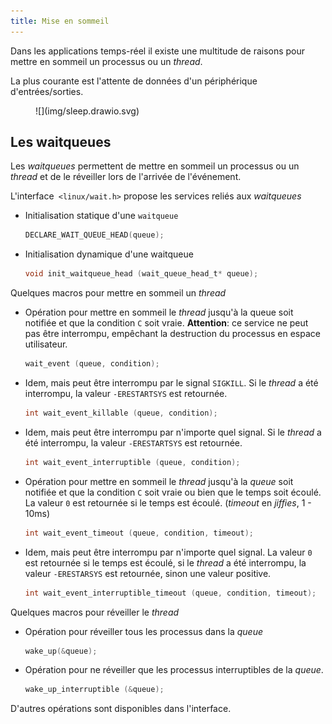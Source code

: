 ```yaml
---
title: Mise en sommeil
---
```


Dans les applications temps-réel il existe une multitude de raisons pour mettre en sommeil un processus ou un _thread_.

La plus courante est l'attente de données d'un périphérique d'entrées/sorties.

<figure markdown>
![](img/sleep.drawio.svg)
</figure>

## Les waitqueues

Les _waitqueues_ permettent de mettre en sommeil un processus ou un _thread_ et de le réveiller lors de l'arrivée de l'événement.

L'interface` <linux/wait.h>` propose les services reliés aux _waitqueues_

- Initialisation statique d'une `waitqueue`
  ``` c
  DECLARE_WAIT_QUEUE_HEAD(queue);
  ```
- Initialisation dynamique d'une waitqueue
  ``` c
  void init_waitqueue_head (wait_queue_head_t* queue);
  ```
  
Quelques macros pour mettre en sommeil un _thread_

- Opération pour mettre en sommeil le _thread_ jusqu'à la queue soit
  notifiée et que la condition `C` soit vraie. **Attention**: ce service ne
  peut pas être interrompu, empêchant la destruction du processus en
  espace utilisateur.
  ``` c
  wait_event (queue, condition);
  ```
- Idem, mais peut être interrompu par le signal `SIGKILL`.
  Si le _thread_ a été interrompu, la valeur `-ERESTARTSYS` est retournée.
  ``` c
  int wait_event_killable (queue, condition);
  ```
- Idem, mais peut être interrompu par n'importe quel signal.
  Si le _thread_ a été interrompu, la valeur `-ERESTARTSYS` est retournée.
  ``` c
  int wait_event_interruptible (queue, condition);
  ```
- Opération pour mettre en sommeil le _thread_ jusqu'à la _queue_ soit notifiée
  et que la condition `C` soit vraie ou bien que le temps soit écoulé.
  La valeur `0` est retournée si le temps est écoulé. (_timeout_ en _jiffies_, 1 - 10ms)
  ``` c
  int wait_event_timeout (queue, condition, timeout);
  ```
- Idem, mais peut être interrompu par n'importe quel signal.
  La valeur `0` est retournée si le temps est écoulé, si le _thread_ a
  été interrompu, la valeur `-ERESTARSYS` est retournée, sinon une valeur positive.
  ``` c
  int wait_event_interruptible_timeout (queue, condition, timeout);
  ```

Quelques macros pour réveiller le _thread_

- Opération pour réveiller tous les processus dans la _queue_
  ``` c
  wake_up(&queue);
  ```
- Opération pour ne réveiller que les processus interruptibles de la _queue_.
  ``` c
  wake_up_interruptible (&queue);
  ```

D'autres opérations sont disponibles dans l'interface.
